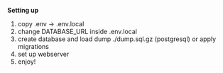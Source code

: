 **Setting up**

1. copy .env -> .env.local
2. change DATABASE_URL inside .env.local
3. create database and load dump ./dump.sql.gz (postgresql) or apply migrations
4. set up webserver
5. enjoy!